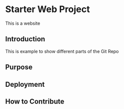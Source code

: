 # Starter Web Project

This is a website

## Introduction
 
This is example to show different parts of the Git Repo

## Purpose

## Deployment

## How to Contribute






